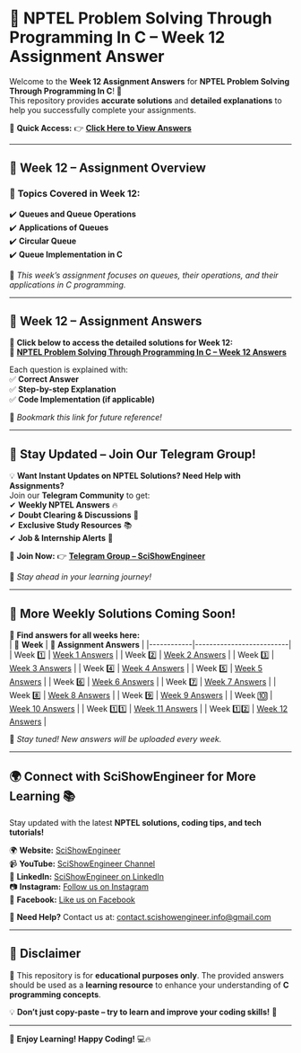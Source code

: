 # 🚀 NPTEL Problem Solving Through Programming In C – Week 12 Assignment Answer

Welcome to the **Week 12 Assignment Answers** for **NPTEL Problem Solving Through Programming In C**! 🎉  
This repository provides **accurate solutions** and **detailed explanations** to help you successfully complete your assignments.

📌 **Quick Access:** 👉 [**Click Here to View Answers**](https://scishowengineer.com/category/nptel-solutions/nptel-problem-solving-through-programming-in-c/)  

---

## 📌 Week 12 – Assignment Overview  
### 🔹 **Topics Covered in Week 12:**
✔️ **Queues and Queue Operations**  
✔️ **Applications of Queues**  
✔️ **Circular Queue**  
✔️ **Queue Implementation in C**  

📝 *This week’s assignment focuses on queues, their operations, and their applications in C programming.*  

---

## 📜 Week 12 – Assignment Answers  
📌 **Click below to access the detailed solutions for Week 12:**  
🔗 **[NPTEL Problem Solving Through Programming In C – Week 12 Answers](https://scishowengineer.com/category/nptel-solutions/nptel-problem-solving-through-programming-in-c/)**  

Each question is explained with:  
✅ **Correct Answer**  
✅ **Step-by-step Explanation**  
✅ **Code Implementation (if applicable)**  

📌 *Bookmark this link for future reference!*  

---

## 🚀 Stay Updated – Join Our Telegram Group!  
💡 **Want Instant Updates on NPTEL Solutions? Need Help with Assignments?**  
Join our **Telegram Community** to get:  
✔ **Weekly NPTEL Answers** 🔥  
✔ **Doubt Clearing & Discussions** 💬  
✔ **Exclusive Study Resources** 📚  
✔ **Job & Internship Alerts** 🚀  

🎯 **Join Now:** 👉 [**Telegram Group – SciShowEngineer**](https://telegram.me/scishowengineer)  

📌 *Stay ahead in your learning journey!*  

---

## 📌 More Weekly Solutions Coming Soon!  
📂 **Find answers for all weeks here:**  
| 📅 **Week** | 🔗 **Assignment Answers** |
|------------|--------------------------|
| Week 1️⃣  | [Week 1 Answers](https://scishowengineer.com/category/nptel-solutions/nptel-problem-solving-through-programming-in-c/) |
| Week 2️⃣  | [Week 2 Answers](https://scishowengineer.com/category/nptel-solutions/nptel-problem-solving-through-programming-in-c/) |
| Week 3️⃣  | [Week 3 Answers](https://scishowengineer.com/category/nptel-solutions/nptel-problem-solving-through-programming-in-c/) |
| Week 4️⃣  | [Week 4 Answers](https://scishowengineer.com/category/nptel-solutions/nptel-problem-solving-through-programming-in-c/) |
| Week 5️⃣  | [Week 5 Answers](https://scishowengineer.com/category/nptel-solutions/nptel-problem-solving-through-programming-in-c/) |
| Week 6️⃣  | [Week 6 Answers](https://scishowengineer.com/category/nptel-solutions/nptel-problem-solving-through-programming-in-c/) |
| Week 7️⃣  | [Week 7 Answers](https://scishowengineer.com/category/nptel-solutions/nptel-problem-solving-through-programming-in-c/) |
| Week 8️⃣  | [Week 8 Answers](https://scishowengineer.com/category/nptel-solutions/nptel-problem-solving-through-programming-in-c/) |
| Week 9️⃣  | [Week 9 Answers](https://scishowengineer.com/category/nptel-solutions/nptel-problem-solving-through-programming-in-c/) |
| Week 🔟  | [Week 10 Answers](https://scishowengineer.com/category/nptel-solutions/nptel-problem-solving-through-programming-in-c/) |
| Week 1️⃣1️⃣ | [Week 11 Answers](https://scishowengineer.com/category/nptel-solutions/nptel-problem-solving-through-programming-in-c/) |
| Week 1️⃣2️⃣ | [Week 12 Answers](https://scishowengineer.com/category/nptel-solutions/nptel-problem-solving-through-programming-in-c/) |

📌 *Stay tuned! New answers will be uploaded every week.*  

---

## 🌍 Connect with SciShowEngineer for More Learning 📚
Stay updated with the latest **NPTEL solutions, coding tips, and tech tutorials!**  

🌍 **Website:** [SciShowEngineer](https://scishowengineer.com/)  
📹 **YouTube:** [SciShowEngineer Channel](https://www.youtube.com/@scishowengineer_)  
💼 **LinkedIn:** [SciShowEngineer on LinkedIn](https://www.linkedin.com/company/scishowengineer/)  
📷 **Instagram:** [Follow us on Instagram](https://www.instagram.com/scishowengineer/)  
📘 **Facebook:** [Like us on Facebook](https://www.facebook.com/SciShowEngineer/)  

📩 **Need Help?** Contact us at: [contact.scishowengineer.info@gmail.com](mailto:contact.scishowengineer.info@gmail.com)  

---

## 📢 **Disclaimer**  
🚨 This repository is for **educational purposes only**. The provided answers should be used as a **learning resource** to enhance your understanding of **C programming concepts**.  

💡 **Don’t just copy-paste – try to learn and improve your coding skills!** 🚀  

---

🌟 **Enjoy Learning! Happy Coding!** 💻🔥  

